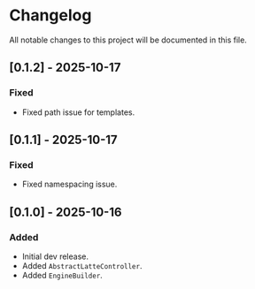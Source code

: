 # Changelog

All notable changes to this project will be documented in this file.

## [0.1.2] - 2025-10-17
### Fixed
- Fixed path issue for templates.

## [0.1.1] - 2025-10-17
### Fixed
- Fixed namespacing issue.

## [0.1.0] - 2025-10-16
### Added
- Initial dev release.
- Added `AbstractLatteController`.
- Added `EngineBuilder`.